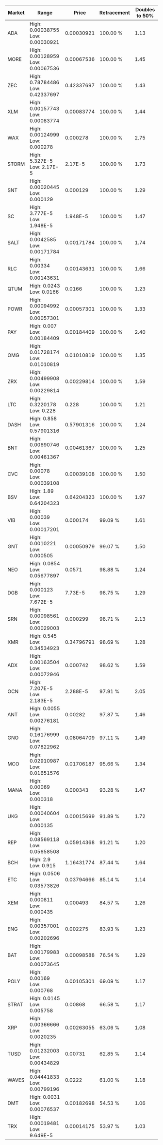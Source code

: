| Market | Range | Price| Retracement | Doubles to 50% |
| --- | --- | --- | --- | --- |
| ADA | High: 0.00038755<br />Low: 0.00030921 | 0.00030921 | 100.00 % | 1.13 |
| MORE | High: 0.00128959<br />Low: 0.00067536 | 0.00067536 | 100.00 % | 1.45 |
| ZEC | High: 0.78784486<br />Low: 0.42337697 | 0.42337697 | 100.00 % | 1.43 |
| XLM | High: 0.00157743<br />Low: 0.00083774 | 0.00083774 | 100.00 % | 1.44 |
| WAX | High: 0.00124999<br />Low: 0.000278 | 0.000278 | 100.00 % | 2.75 |
| STORM | High: 5.327E-5<br />Low: 2.17E-5 | 2.17E-5 | 100.00 % | 1.73 |
| SNT | High: 0.00020445<br />Low: 0.000129 | 0.000129 | 100.00 % | 1.29 |
| SC | High: 3.777E-5<br />Low: 1.948E-5 | 1.948E-5 | 100.00 % | 1.47 |
| SALT | High: 0.0042585<br />Low: 0.00171784 | 0.00171784 | 100.00 % | 1.74 |
| RLC | High: 0.00334<br />Low: 0.00143631 | 0.00143631 | 100.00 % | 1.66 |
| QTUM | High: 0.0243<br />Low: 0.0166 | 0.0166 | 100.00 % | 1.23 |
| POWR | High: 0.00094992<br />Low: 0.00057301 | 0.00057301 | 100.00 % | 1.33 |
| PAY | High: 0.007<br />Low: 0.00184409 | 0.00184409 | 100.00 % | 2.40 |
| OMG | High: 0.01728174<br />Low: 0.01010819 | 0.01010819 | 100.00 % | 1.35 |
| ZRX | High: 0.00499908<br />Low: 0.00229814 | 0.00229814 | 100.00 % | 1.59 |
| LTC | High: 0.3220178<br />Low: 0.228 | 0.228 | 100.00 % | 1.21 |
| DASH | High: 0.858<br />Low: 0.57901316 | 0.57901316 | 100.00 % | 1.24 |
| BNT | High: 0.00690746<br />Low: 0.00461367 | 0.00461367 | 100.00 % | 1.25 |
| CVC | High: 0.00078<br />Low: 0.00039108 | 0.00039108 | 100.00 % | 1.50 |
| BSV | High: 1.89<br />Low: 0.64204323 | 0.64204323 | 100.00 % | 1.97 |
| VIB | High: 0.00039<br />Low: 0.00017201 | 0.000174 | 99.09 % | 1.61 |
| GNT | High: 0.0010221<br />Low: 0.000505 | 0.00050979 | 99.07 % | 1.50 |
| NEO | High: 0.0854<br />Low: 0.05677897 | 0.0571 | 98.88 % | 1.24 |
| DGB | High: 0.000123<br />Low: 7.672E-5 | 7.73E-5 | 98.75 % | 1.29 |
| SRN | High: 0.00098561<br />Low: 0.00029003 | 0.000299 | 98.71 % | 2.13 |
| XMR | High: 0.545<br />Low: 0.34534923 | 0.34796791 | 98.69 % | 1.28 |
| ADX | High: 0.00163504<br />Low: 0.00072946 | 0.000742 | 98.62 % | 1.59 |
| OCN | High: 7.207E-5<br />Low: 2.183E-5 | 2.288E-5 | 97.91 % | 2.05 |
| ANT | High: 0.0055<br />Low: 0.00276181 | 0.00282 | 97.87 % | 1.46 |
| GNO | High: 0.16176999<br />Low: 0.07822962 | 0.08064709 | 97.11 % | 1.49 |
| MCO | High: 0.02910987<br />Low: 0.01651576 | 0.01706187 | 95.66 % | 1.34 |
| MANA | High: 0.00069<br />Low: 0.000318 | 0.000343 | 93.28 % | 1.47 |
| UKG | High: 0.00040604<br />Low: 0.000135 | 0.00015699 | 91.89 % | 1.72 |
| REP | High: 0.08569118<br />Low: 0.05658508 | 0.05914368 | 91.21 % | 1.20 |
| BCH | High: 2.9<br />Low: 0.915 | 1.16431774 | 87.44 % | 1.64 |
| ETC | High: 0.0506<br />Low: 0.03573826 | 0.03794666 | 85.14 % | 1.14 |
| XEM | High: 0.000811<br />Low: 0.000435 | 0.000493 | 84.57 % | 1.26 |
| ENG | High: 0.00357001<br />Low: 0.00202696 | 0.002275 | 83.93 % | 1.23 |
| BAT | High: 0.00179983<br />Low: 0.00073645 | 0.00098588 | 76.54 % | 1.29 |
| POLY | High: 0.00169<br />Low: 0.000768 | 0.00105301 | 69.09 % | 1.17 |
| STRAT | High: 0.0145<br />Low: 0.005758 | 0.00868 | 66.58 % | 1.17 |
| XRP | High: 0.00366666<br />Low: 0.0020235 | 0.00263055 | 63.06 % | 1.08 |
| TUSD | High: 0.01232003<br />Low: 0.00434829 | 0.00731 | 62.85 % | 1.14 |
| WAVES | High: 0.04441833<br />Low: 0.00799196 | 0.0222 | 61.00 % | 1.18 |
| DMT | High: 0.0031<br />Low: 0.00076537 | 0.00182698 | 54.53 % | 1.06 |
| TRX | High: 0.00019481<br />Low: 9.649E-5 | 0.00014175 | 53.97 % | 1.03 |
